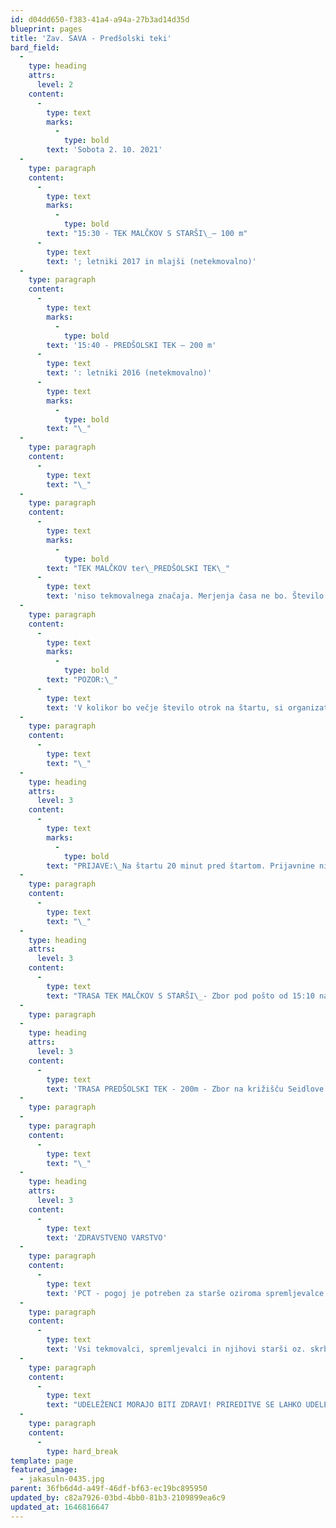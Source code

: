 ```yaml
---
id: d04dd650-f383-41a4-a94a-27b3ad14d35d
blueprint: pages
title: 'Zav. SAVA - Predšolski teki'
bard_field:
  -
    type: heading
    attrs:
      level: 2
    content:
      -
        type: text
        marks:
          -
            type: bold
        text: 'Sobota 2. 10. 2021'
  -
    type: paragraph
    content:
      -
        type: text
        marks:
          -
            type: bold
        text: "15:30 - TEK MALČKOV S STARŠI\_– 100 m"
      -
        type: text
        text: '; letniki 2017 in mlajši (netekmovalno)'
  -
    type: paragraph
    content:
      -
        type: text
        marks:
          -
            type: bold
        text: '15:40 - PREDŠOLSKI TEK – 200 m'
      -
        type: text
        text: ': letniki 2016 (netekmovalno)'
      -
        type: text
        marks:
          -
            type: bold
        text: "\_"
  -
    type: paragraph
    content:
      -
        type: text
        text: "\_"
  -
    type: paragraph
    content:
      -
        type: text
        marks:
          -
            type: bold
        text: "TEK MALČKOV ter\_PREDŠOLSKI TEK\_"
      -
        type: text
        text: 'niso tekmovalnega značaja. Merjenja časa ne bo. Število udeležencev posamezne aktivnosti je omejeno na 100 udeležencev. PCT pogoj ni potreben. Potrebno je upoštevati medosebno razdaljo 1,5 m oziroma upoštevati splošna priporočila za preprečevanje širjenja bolezni covid-19.'
  -
    type: paragraph
    content:
      -
        type: text
        marks:
          -
            type: bold
        text: "POZOR:\_"
      -
        type: text
        text: 'V kolikor bo večje število otrok na štartu, si organizator šteje pravico, da naredi več štartov in s tem zmanjša gnečo, možnost padcev ter spoštovanje medsebojne razdalje.'
  -
    type: paragraph
    content:
      -
        type: text
        text: "\_"
  -
    type: heading
    attrs:
      level: 3
    content:
      -
        type: text
        marks:
          -
            type: bold
        text: "PRIJAVE:\_Na štartu 20 minut pred štartom. Prijavnine ni!"
  -
    type: paragraph
    content:
      -
        type: text
        text: "\_"
  -
    type: heading
    attrs:
      level: 3
    content:
      -
        type: text
        text: "TRASA TEK MALČKOV S STARŠI\_- Zbor pod pošto od 15:10 naprej"
  -
    type: paragraph
  -
    type: heading
    attrs:
      level: 3
    content:
      -
        type: text
        text: 'TRASA PREDŠOLSKI TEK - 200m - Zbor na križišču Seidlove in Rozmanove ceste ob 15:20'
  -
    type: paragraph
  -
    type: paragraph
    content:
      -
        type: text
        text: "\_"
  -
    type: heading
    attrs:
      level: 3
    content:
      -
        type: text
        text: 'ZDRAVSTVENO VARSTVO'
  -
    type: paragraph
    content:
      -
        type: text
        text: 'PCT - pogoj je potreben za starše oziroma spremljevalce otrok.'
  -
    type: paragraph
    content:
      -
        type: text
        text: 'Vsi tekmovalci, spremljevalci in njihovi starši oz. skrbniki ter ostali udeleženci prireditve morajo upoštevati predpisane ukrepe glede obvladovanja covid-19.'
  -
    type: paragraph
    content:
      -
        type: text
        text: "UDELEŽENCI MORAJO BITI ZDRAVI! PRIREDITVE SE LAHKO UDELEŽIJO LE ZDRAVE OSEBE BREZ ZNAKOV PREHLADA IN OKUŽB, SLABEGA POČUTJA ALI POVIŠANE TELESNE TEMPERATURE. UDELEŽENCE PROSIMO, da so POZORNI NA VSAKE ZNAKE OKUŽBE DIHAL (npr. nahod, kihanje, kašlja- nje, bolečine v žrelu, mišicah, povišana temperatura...).\_"
  -
    type: paragraph
    content:
      -
        type: hard_break
template: page
featured_image:
  - jakasuln-0435.jpg
parent: 36fb6d4d-a49f-46df-bf63-ec19bc895950
updated_by: c82a7926-03bd-4bb0-81b3-2109899ea6c9
updated_at: 1646816647
---
```

